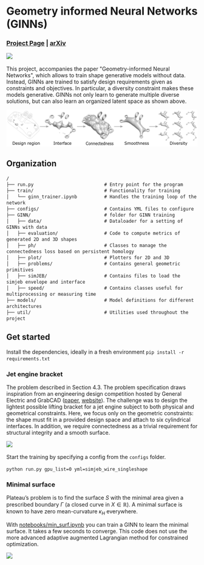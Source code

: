 # Geometry informed Neural Networks (GINNs)

### [Project Page](https://arturs-berzins.github.io/GINN/) | [arXiv](https://arxiv.org/abs/2402.14009)

<img src="media/diagonal_other_overlay.gif" width="800"/>

This project, accompanies the paper "Geometry-informed Neural Networks", which allows to train shape generative models without data.
Instead, GINNs are trained to satisfy design requirements given as constraints and objectives.
In particular, a diversity constraint makes these models generative.
GINNs not only learn to generate multiple diverse solutions, but can also learn an organized latent space as shown above.

<img src="media/constraints.png" width="800"/>


## Organization

```
/
├── run.py                          # Entry point for the program
├── train/                          # Functionality for training
│   └── ginn_trainer.ipynb          # Handles the training loop of the network
├── configs/                        # Contains YML files to configure
├── GINN/                           # folder for GINN training
│   ├── data/                       # Dataloader for a setting of GINNs with data
│   ├── evaluation/                 # Code to compute metrics of generated 2D and 3D shapes
│   ├── ph/                         # Classes to manage the connectedness loss based on persistent homology
│   ├── plot/                       # Plotters for 2D and 3D
│   ├── problems/                   # Contains general geometric primitives
│   ├── simJEB/                     # Contains files to load the simjeb envelope and interface
│   ├── speed/                      # Contains classes useful for multiprocessing or measuring time
├── models/                         # Model definitions for different architectures
├── util/                           # Utilities used throughout the project
```

## Get started

Install the dependencies, ideally in a fresh environment
```pip install -r requirements.txt```


### Jet engine bracket

The problem described in Section 4.3. The problem specification draws inspiration from an engineering design competition hosted by General Electric and GrabCAD ([paper](https://arxiv.org/abs/2105.03534v1), [website](https://simjeb.github.io/)). The challenge was to design the lightest possible lifting bracket for a jet engine subject to both physical and geometrical constraints. Here, we focus only on the geometric constraints: the shape must fit in a provided design space and attach to six cylindrical interfaces. In addition, we require connectedness as a trivial requirement for structural integrity and a smooth surface.

<img src="media/jeb_training.gif" width="600"/>

Start the training by specifying a config from the `configs` folder.

```python run.py gpu_list=0 yml=simjeb_wire_singleshape```


### Minimal surface

Plateau’s problem is to find the surface $S$ with the minimal area given a prescribed boundary $\Gamma$ (a closed curve in $X \in \mathbb{R}$).
A minimal surface is known to have zero mean-curvature $\kappa_H$ everywhere.

With [notebooks/min_surf.ipynb](notebooks/minimal_surface.ipynb) you can train a GINN to learn the minimal surface. It takes a few seconds to converge. This code does not use the more advanced adaptive augmented Lagrangian method for constrained optimization.

<img src="media/minsurf.png" width="300"/>
